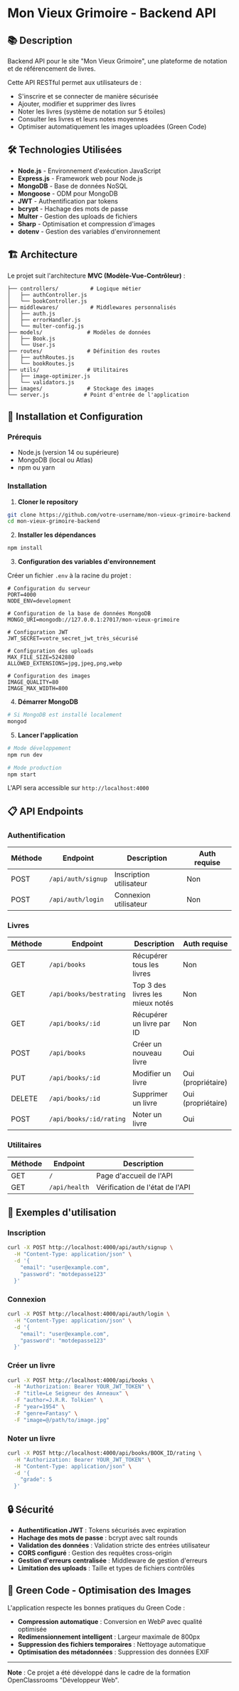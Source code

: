 # Mon Vieux Grimoire - Backend API

## 📚 Description

Backend API pour le site "Mon Vieux Grimoire", une plateforme de notation et de référencement de livres.

Cette API RESTful permet aux utilisateurs de :

- S'inscrire et se connecter de manière sécurisée
- Ajouter, modifier et supprimer des livres
- Noter les livres (système de notation sur 5 étoiles)
- Consulter les livres et leurs notes moyennes
- Optimiser automatiquement les images uploadées (Green Code)

## 🛠️ Technologies Utilisées

- **Node.js** - Environnement d'exécution JavaScript
- **Express.js** - Framework web pour Node.js
- **MongoDB** - Base de données NoSQL
- **Mongoose** - ODM pour MongoDB
- **JWT** - Authentification par tokens
- **bcrypt** - Hachage des mots de passe
- **Multer** - Gestion des uploads de fichiers
- **Sharp** - Optimisation et compression d'images
- **dotenv** - Gestion des variables d'environnement

## 🏗️ Architecture

Le projet suit l'architecture **MVC (Modèle-Vue-Contrôleur)** :

```
├── controllers/          # Logique métier
│   ├── authController.js
│   └── bookController.js
├── middlewares/          # Middlewares personnalisés
│   ├── auth.js
│   ├── errorHandler.js
│   └── multer-config.js
├── models/              # Modèles de données
│   ├── Book.js
│   └── User.js
├── routes/              # Définition des routes
│   ├── authRoutes.js
│   └── bookRoutes.js
├── utils/               # Utilitaires
│   ├── image-optimizer.js
│   └── validators.js
├── images/              # Stockage des images
└── server.js           # Point d'entrée de l'application
```

## 🚀 Installation et Configuration

### Prérequis

- Node.js (version 14 ou supérieure)
- MongoDB (local ou Atlas)
- npm ou yarn

### Installation

1. **Cloner le repository**

```bash
git clone https://github.com/votre-username/mon-vieux-grimoire-backend.git
cd mon-vieux-grimoire-backend
```

2. **Installer les dépendances**

```bash
npm install
```

3. **Configuration des variables d'environnement**

Créer un fichier `.env` à la racine du projet :

```env
# Configuration du serveur
PORT=4000
NODE_ENV=development

# Configuration de la base de données MongoDB
MONGO_URI=mongodb://127.0.0.1:27017/mon-vieux-grimoire

# Configuration JWT
JWT_SECRET=votre_secret_jwt_très_sécurisé

# Configuration des uploads
MAX_FILE_SIZE=5242880
ALLOWED_EXTENSIONS=jpg,jpeg,png,webp

# Configuration des images
IMAGE_QUALITY=80
IMAGE_MAX_WIDTH=800
```

4. **Démarrer MongoDB**

```bash
# Si MongoDB est installé localement
mongod
```

5. **Lancer l'application**

```bash
# Mode développement
npm run dev

# Mode production
npm start
```

L'API sera accessible sur `http://localhost:4000`

## 📋 API Endpoints

### Authentification

| Méthode | Endpoint           | Description             | Auth requise |
| ------- | ------------------ | ----------------------- | ------------ |
| POST    | `/api/auth/signup` | Inscription utilisateur | Non          |
| POST    | `/api/auth/login`  | Connexion utilisateur   | Non          |

### Livres

| Méthode | Endpoint                | Description                      | Auth requise       |
| ------- | ----------------------- | -------------------------------- | ------------------ |
| GET     | `/api/books`            | Récupérer tous les livres        | Non                |
| GET     | `/api/books/bestrating` | Top 3 des livres les mieux notés | Non                |
| GET     | `/api/books/:id`        | Récupérer un livre par ID        | Non                |
| POST    | `/api/books`            | Créer un nouveau livre           | Oui                |
| PUT     | `/api/books/:id`        | Modifier un livre                | Oui (propriétaire) |
| DELETE  | `/api/books/:id`        | Supprimer un livre               | Oui (propriétaire) |
| POST    | `/api/books/:id/rating` | Noter un livre                   | Oui                |

### Utilitaires

| Méthode | Endpoint      | Description                     |
| ------- | ------------- | ------------------------------- |
| GET     | `/`           | Page d'accueil de l'API         |
| GET     | `/api/health` | Vérification de l'état de l'API |

## 📝 Exemples d'utilisation

### Inscription

```bash
curl -X POST http://localhost:4000/api/auth/signup \
  -H "Content-Type: application/json" \
  -d '{
    "email": "user@example.com",
    "password": "motdepasse123"
  }'
```

### Connexion

```bash
curl -X POST http://localhost:4000/api/auth/login \
  -H "Content-Type: application/json" \
  -d '{
    "email": "user@example.com",
    "password": "motdepasse123"
  }'
```

### Créer un livre

```bash
curl -X POST http://localhost:4000/api/books \
  -H "Authorization: Bearer YOUR_JWT_TOKEN" \
  -F "title=Le Seigneur des Anneaux" \
  -F "author=J.R.R. Tolkien" \
  -F "year=1954" \
  -F "genre=Fantasy" \
  -F "image=@/path/to/image.jpg"
```

### Noter un livre

```bash
curl -X POST http://localhost:4000/api/books/BOOK_ID/rating \
  -H "Authorization: Bearer YOUR_JWT_TOKEN" \
  -H "Content-Type: application/json" \
  -d '{
    "grade": 5
  }'
```

## 🔒 Sécurité

- **Authentification JWT** : Tokens sécurisés avec expiration
- **Hachage des mots de passe** : bcrypt avec salt rounds
- **Validation des données** : Validation stricte des entrées utilisateur
- **CORS configuré** : Gestion des requêtes cross-origin
- **Gestion d'erreurs centralisée** : Middleware de gestion d'erreurs
- **Limitation des uploads** : Taille et types de fichiers contrôlés

## 🌱 Green Code - Optimisation des Images

L'application respecte les bonnes pratiques du Green Code :

- **Compression automatique** : Conversion en WebP avec qualité optimisée
- **Redimensionnement intelligent** : Largeur maximale de 800px
- **Suppression des fichiers temporaires** : Nettoyage automatique
- **Optimisation des métadonnées** : Suppression des données EXIF

---

**Note** : Ce projet a été développé dans le cadre de la formation OpenClassrooms "Développeur Web".
